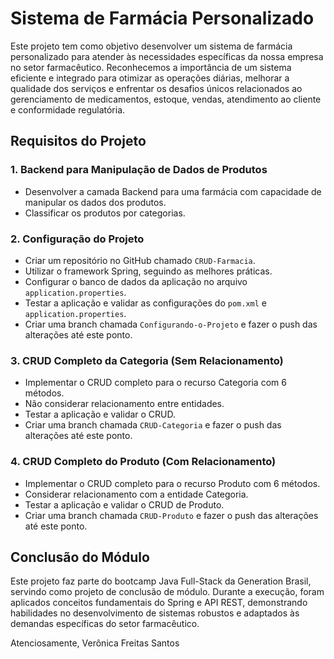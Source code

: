 # Sistema de Farmácia Personalizado

Este projeto tem como objetivo desenvolver um sistema de farmácia personalizado para atender às necessidades específicas da nossa empresa no setor farmacêutico. Reconhecemos a importância de um sistema eficiente e integrado para otimizar as operações diárias, melhorar a qualidade dos serviços e enfrentar os desafios únicos relacionados ao gerenciamento de medicamentos, estoque, vendas, atendimento ao cliente e conformidade regulatória.

## Requisitos do Projeto

### 1. Backend para Manipulação de Dados de Produtos

- Desenvolver a camada Backend para uma farmácia com capacidade de manipular os dados dos produtos.
- Classificar os produtos por categorias.

### 2. Configuração do Projeto

- Criar um repositório no GitHub chamado `CRUD-Farmacia`.
- Utilizar o framework Spring, seguindo as melhores práticas.
- Configurar o banco de dados da aplicação no arquivo `application.properties`.
- Testar a aplicação e validar as configurações do `pom.xml` e `application.properties`.
- Criar uma branch chamada `Configurando-o-Projeto` e fazer o push das alterações até este ponto.

### 3. CRUD Completo da Categoria (Sem Relacionamento)

- Implementar o CRUD completo para o recurso Categoria com 6 métodos.
- Não considerar relacionamento entre entidades.
- Testar a aplicação e validar o CRUD.
- Criar uma branch chamada `CRUD-Categoria` e fazer o push das alterações até este ponto.

### 4. CRUD Completo do Produto (Com Relacionamento)

- Implementar o CRUD completo para o recurso Produto com 6 métodos.
- Considerar relacionamento com a entidade Categoria.
- Testar a aplicação e validar o CRUD de Produto.
- Criar uma branch chamada `CRUD-Produto` e fazer o push das alterações até este ponto.

## Conclusão do Módulo

Este projeto faz parte do bootcamp Java Full-Stack da Generation Brasil, servindo como projeto de conclusão de módulo. Durante a execução, foram aplicados conceitos fundamentais do Spring e API REST, demonstrando habilidades no desenvolvimento de sistemas robustos e adaptados às demandas específicas do setor farmacêutico.

Atenciosamente,
Verônica Freitas Santos